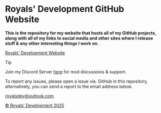 # Royals' Development GitHub Website

**This is the repository for my website that hosts all of my GitHub projects, along with all of my links to social media and other sites where I release stuff & any other interesting things I work on.**



[Royals' Development Website](https://frvrroyals.github.io)



> [!TIP]
> Join my Discord Server [here](https://discord.gg/ywwvZ66QbX) for mod discussions & support.

To report any issues, please open a issue via. GitHub in this repository, alternatively, you can send a report to the email address below.

[royalsdev@outlook.com](mailto:royalsdev@outlook.com?subject=Royals%E2%80%99%20Development%20Website%2FGitHub%20Report)

[© Royals’ Development 2025](LICENSE.md/)
